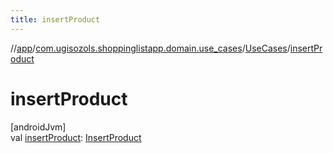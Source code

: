 ```yaml
---
title: insertProduct
---
```

//[app](../../../index.html)/[com.ugisozols.shoppinglistapp.domain.use_cases](../index.html)/[UseCases](index.html)/[insertProduct](insert-product.html)



# insertProduct



[androidJvm]\
val [insertProduct](insert-product.html): [InsertProduct](../-insert-product/index.html)




